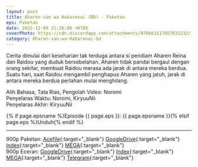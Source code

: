 ```yaml
---
layout: post
title: Aharen-san wa Hakarenai (BD) - Paketan
eps: Paketan
date: 2022-12-09 21:26:00 +0700
coverPhoto: https://cdn.discordapp.com/attachments/970663117057032232/1050748838606012447/mpv-shot0172.jpg
category: Aharen-san-wa-Hakarenai-bd
---
```


Cerita dimulai dari keseharian tak terduga antara si pendiam Aharen Reina dan Raidou yang duduk bersebelahan.
Aharen tidak pandai bergaul dengan orang sekitar, membuat Raidou merasa ada jarak di antara mereka berdua.
Suatu hari, saat Raidou mengambil penghapus Aharen yang jatuh, jarak di antara mereka berdua perlahan mulai menghilang.


Alih Bahasa, Tata Rias, Pengolah Video: Noromi
<br>
Penyelaras Waktu: Noromi, KiryuuNii
<br>
Penyelaras Akhir: KiryuuNii

{% if page.epsname %}Episode {{ page.eps }}: {{ page.epsname }}{% elsif page.eps %}Unduh{% endif %}

---
900p Paketan: [Acefile](https://acefile.co/f/89733584/a-1-aharen-san-wa-hakarenai-bd900p-truehd-7z){:target="_blank"} [GoogleDrive](https://drive.google.com/file/d/1Ktmb8cVGyeiJpAkJvJU_0DK5dCFxEXWA/view?usp=share_link){:target="_blank"} [Index](https://proyek.a-1ddl.workers.dev/0:/Musim%20Semi%202022/%5BBD%5D/%5BA-1%5D%20Aharen-san%20wa%20Hakarenai%20%5BBD%5D%5B900p%20TrueHD%5D/){:target="_blank"} [MEGA](https://mega.nz/file/KV0A2bJT#Uw2IZta-Qos4vnbdhCoB0z37o_Vlm7OdltP11pLvlDs){:target="_blank"}<br>
900p Eceran: [GoogleDrive](https://drive.google.com/drive/folders/1LmR9Ii-9VB8k-lMtXIs_IlzvagoRtaRg?usp=share_link){:target="_blank"} [Index](https://proyek.a-1ddl.workers.dev/0:/Musim%20Semi%202022/[BD]/[A-1]%20Aharen-san%20wa%20Hakarenai%20[BD][900p%20TrueHD]/){:target="_blank"} [MEGA](https://mega.nz/folder/XZlUEajJ#F3XtjZaVxzSy1wNqDFR65A){:target="_blank"} [Telegram](https://t.me/a1fansub/190){:target="_blank"}
